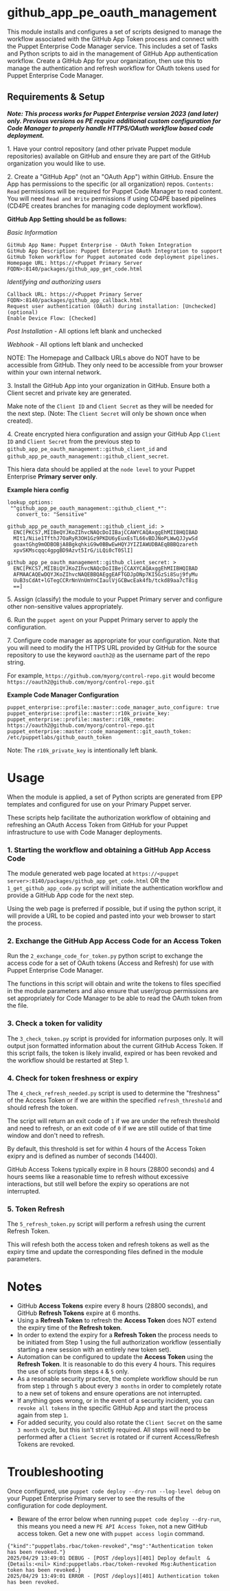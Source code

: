 # github_app_pe_oauth_management

This module installs and configures a set of scripts designed to manage the workflow associated with the GitHub App Token process and connect with the Puppet Enterprise Code Manager service.
This includes a set of Tasks and Python scripts to aid in the management of GitHub App authentication workflow.
Create a GitHub App for your organization, then use this to manage the authentication and refresh workflow for OAuth tokens used for Puppet Enterprise Code Manager.

## Requirements & Setup

***Note: This process works for Puppet Enterprise version 2023 (and later) only. Previous versions os PE require additional custom configuration for Code Manager to properly handle HTTPS/OAuth workflow based code deployment.***

1\. Have your control repository (and other private Puppet module repositories) available on GitHub and ensure they are part of the GitHub organization you would like to use.

2\. Create a "GitHub App" (not an "OAuth App") within GitHub. Ensure the App has permissions to the specific (or all organization) repos. 
`Contents: Read` permissions will be required for Puppet Code Manager to read content. You will need `Read and Write` permissions if using CD4PE based pipelines (CD4PE creates branches for managing code deployment workflow).

**GitHub App Setting should be as follows:**

*Basic Information*
```
GitHub App Name: Puppet Enterprise - OAuth Token Integration
GitHub App Description: Puppet Enterprise OAuth Integration to support GitHub Token workflow for Puppet automated code deployment pipelines.
Homepage URL: https://<Puppet Primary Server FQDN>:8140/packages/github_app_get_code.html
```

*Identifying and authorizing users*
```
Callback URL: https://<Puppet Primary Server FQDN>:8140/packages/github_app_callback.html
Request user authentication (OAuth) during installation: [Unchecked] (optional)
Enable Device Flow: [Checked]
```

*Post Installation* - All options left blank and unchecked

*Webhook* - All options left blank and unchecked

NOTE: The Homepage and Callback URLs above do NOT have to be accessible from GitHub. They only need to be accessible from your browser within your own internal network.

3\. Install the GitHub App into your organization in GitHub. Ensure both a Client secret and private key are generated.

Make note of the `Client ID` and `Client Secret` as they will be needed for the next step. (Note: The `Client Secret` will only be shown once when created).

4\. Create encrypted hiera configuration and assign your GitHub App `Client ID` and `Client Secret` from the previous step to `github_app_pe_oauth_management::github_client_id` and `github_app_pe_oauth_management::github_client_secret`.

This hiera data should be applied at the `node level` to your Puppet Enterprise **Primary server only**.

**Example hiera config**
```
lookup_options:
 "^github_app_pe_oauth_management::github_client_*":
   convert_to: "Sensitive"

github_app_pe_oauth_management::github_client_id: >
  ENC[PKCS7,MIIBeQYJKoZIhvcNAQcDoIIBajCCAWYCAQAxggEhMIIBHQIBAD
  MIt1/Niie1TfthJ7OaRyR3OH1Gz9PKDU6yEuxEsTL66vBDJNoPLWwQJJywSd
  goaxtGhg9mODBOBjA8BgkqhkiG9w0BBwEwHQYJYIZIAWUDBAEqBBBQzareth
  xpvSKMscqqc4gpgBD9Azvt5IrG/iLQi0cT0SlI]

github_app_pe_oauth_management::github_client_secret: >
  ENC[PKCS7,MIIBiQYJKoZIhvcNAQcDoIIBejCCAXYCAQAxggEhMIIBHQIBAD
  AFMAACAQEwDQYJKoZIhvcNAQEBBQAEggEAFTGDJpDNp7KI5GzSi8Suj9fyMu
  UuB3sCdAt+lGTegCCRrNnVnUmYnCIaulVjGCBwcEak4fb/tckd89aa7cT8ig
  ==]
```

5\. Assign (classify) the module to your Puppet Primary server and configure other non-sensitive values appropriately.

6\. Run the `puppet agent` on your Puppet Primary server to apply the configuration. 

7\. Configure code manager as appropriate for your configuration. Note that you will need to modify the HTTPS URL provided by GitHub for the source repository to use the keyword `oauth2@` as the username part of the repo string.

For example, `https://github.com/myorg/control-repo.git` would become `https://oauth2@github.com/myorg/control-repo.git`

**Example Code Manager Configuration**
```
puppet_enterprise::profile::master::code_manager_auto_configure: true
puppet_enterprise::profile::master::r10k_private_key:
puppet_enterprise::profile::master::r10k_remote: https://oauth2@github.com/myorg/control-repo.git
puppet_enterprise::master::code_management::git_oauth_token: /etc/puppetlabs/github_oauth_token
```

Note: The `r10k_private_key` is intentionally left blank.

# Usage

When the module is applied, a set of Python scripts are generated from EPP templates and configured for use on your Primary Puppet server.

These scripts help facilitate the authorization workflow of obtaining and refreshing an OAuth Access Token from GitHub for your Puppet infrastructure to use with Code Manager deployments.

### 1\. Starting the workflow and obtaining a GitHub App Access Code

The module generated web page located at `https://<puppet server>:8140/packages/github_app_get_code.html` OR the `1_get_github_app_code.py` script will initiate the authentication workflow and provide a GitHub App code for the next step.

Using the web page is preferred if possible, but if using the python script, it will provide a URL to be copied and pasted into your web browser to start the process.

### 2\. Exchange the GitHub App Access Code for an Access Token

Run the `2_exchange_code_for_token.py` python script to exchange the access code for a set of OAuth tokens (Access and Refresh) for use with Puppet Enterprise Code Manager.

The functions in this script will obtain and write the tokens to files specified in the module parameters and also ensure that user/group permissions are set appropriately for Code Manager to be able to read the OAuth token from the file.

### 3\. Check a token for validity

The `3_check_token.py` script is provided for information purposes only. It will output json formatted information about the current GitHub Access Token. If this script fails, the token is likely invalid, expired or has been revoked and the workflow should be restarted at Step 1.

### 4\. Check for token freshness or expiry

The `4_check_refresh_needed.py` script is used to determine the "freshness" of the Access Token or if we are within the specified `refresh_threshold` and should refresh the token.

The script will return an exit code of `1` if we are under the refresh threshold and need to refresh, or an exit code of `0` if we are still outide of that time window and don't need to refresh.

By default, this threshold is set for within 4 hours of the Access Token exipry and is defined as number of seconds (14400). 

GitHub Access Tokens typically expire in 8 hours (28800 seconds) and 4 hours seems like a reasonable time to refresh without excessive interactions, but still well before the expiry so operations are not interrupted.

### 5\. Token Refresh

The `5_refresh_token.py` script will perform a refresh using the current Refresh Token.

This will refesh both the access token and refresh tokens as well as the expiry time and update the corresponding files defined in the module parameters.

# Notes 
- GitHub **Access Tokens** expire every 8 hours (28800 seconds), and GitHub **Refresh Tokens** expire at 6 months. 
- Using a **Refresh Token** to refresh the **Access Token** does NOT extend the expiry time of the **Refresh token**.
- In order to extend the expiry for a **Refresh Token** the process needs to be initiated from Step 1 using the full authorization workflow (essentially starting a new session with an entirely new token set).
- Automation can be configured to update the **Access Token** using the **Refresh Token**. It is reasonable to do this every 4 hours. This requires the use of scripts from steps `4` & `5` only.
- As a resonable security practice, the complete workflow should be run from step `1` through `5` about every `3 months` in order to completely rotate to a new set of tokens and ensure operations are not interrupted.
- If anything goes wrong, or in the event of a security incident, you can `revoke all tokens` in the specific GitHub App and start the process again from step `1`. 
- For added security, you could also rotate the `Client Secret` on the same `3 month` cycle, but this isn't strictly required. All steps will need to be performed after a `Client Secret` is rotated or if current Access/Refresh Tokens are revoked.

# Troubleshooting

Once configured, use `puppet code deploy --dry-run --log-level debug` on your Puppet Enterprise Primary server to see the results of the configuration for code deployment.

- Beware of the error below when running `puppet code deploy --dry-run`, this means you need a new `PE API Access Token`, not a new GitHub access token. Get a new one with `puppet access login` command.
```
{"kind":"puppetlabs.rbac/token-revoked","msg":"Authentication token has been revoked."}
2025/04/29 13:49:01 DEBUG - [POST /deploys][401] Deploy default  &{Details:<nil> Kind:puppetlabs.rbac/token-revoked Msg:Authentication token has been revoked.}
2025/04/29 13:49:01 ERROR - [POST /deploys][401] Authentication token has been revoked.
```
